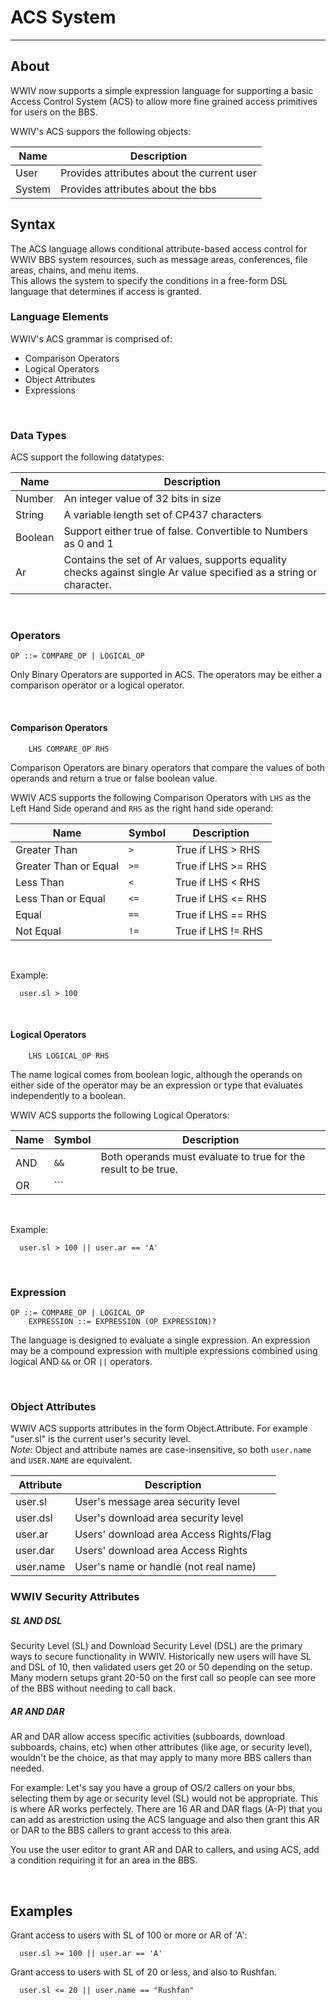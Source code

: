 # ACS System
***

## About

WWIV now supports a simple expression language for supporting 
a basic Access Control System (ACS) to allow more fine grained
access primitives for users on the BBS.

WWIV's ACS suppors the following objects:

| Name    | Description |
| ------- | ----------- |
| User    | Provides attributes about the current user
| System  | Provides attributes about the bbs


## Syntax

The ACS language allows conditional attribute-based access control for WWIV BBS system
resources, such as message areas, conferences, file areas, chains, and menu items.  
This allows the system to specify the conditions in a free-form DSL language that
determines if access is granted.

### Language Elements

WWIV's ACS grammar is comprised of:

* Comparison Operators
* Logical Operators
* Object Attributes
* Expressions 

<br/>

### Data Types

ACS support the following datatypes:


| Name    | Description |
| ------- | ----------- |
| Number  | An integer value of 32 bits in size |
| String  | A variable length set of CP437 characters |
| Boolean | Support either true of false. Convertible to Numbers as 0 and 1 |
| Ar      | Contains the set of Ar values, supports equality checks against single Ar value specified as a string or character. |

<br/>

### Operators
    OP ::= COMPARE_OP | LOGICAL_OP

Only Binary Operators are supported in ACS.  The operators may be either a comparison
operator or a logical operator.

<br/>

#### Comparison Operators
		LHS COMPARE_OP RHS


Comparison Operators are binary operators that compare the values of both operands and
return a true or false boolean value.

WWIV ACS supports the following Comparison Operators with ```LHS``` as the Left
Hand Side operand and ```RHS``` as the right hand side operand:

| Name                  | Symbol   | Description
| --------------------- | -------- | -----------
| Greater Than          | ```>```  | True if LHS > RHS
| Greater Than or Equal | ```>=``` | True if LHS >= RHS
| Less Than             | ```<```  | True if LHS < RHS
| Less Than or Equal    | ```<=``` | True if LHS <= RHS
| Equal                 | ```==``` | True if LHS == RHS
| Not Equal             | ```!=``` | True if LHS != RHS
 
 <br/>

Example:

      user.sl > 100

<br/>


#### Logical Operators
		LHS LOGICAL_OP RHS

The name logical comes from boolean logic, although the operands on either side of
the operator may be an expression or type that evaluates independently to a boolean.

WWIV ACS supports the following Logical Operators:

| Name | Symbol | Description
| ---- | ------ | -----------
|  AND | ```&&``` | Both operands must evaluate to true for the result to be true.
|  OR  | ```||``` | At least one operand must evaluate to true for the result to be true.

<br/>

Example:

      user.sl > 100 || user.ar == 'A'

<br/>

### Expression
    OP ::= COMPARE_OP | LOGICAL_OP
		EXPRESSION ::= EXPRESSION (OP EXPRESSION)?

The language is designed to evaluate a single expression.  An expression may be
a compound expression with multiple expressions combined using logical 
AND ```&&``` or OR ```||``` operators.

<br/>

### Object Attributes
WWIV ACS supports attributes in the form 
Object.Attribute. For example "user.sl" is the current user's security level.<br>
*Note:* Object and attribute names are case-insensitive, so 
both ```user.name``` and ```USER.NAME``` are equivalent.


| Attribute |  Description
| --------- | -----------
| user.sl   | User's message area security level
| user.dsl  | User's download area security level
| user.ar   | Users' download area Access Rights/Flag
| user.dar  | Users' download area Access Rights
| user.name | User's name or handle (not real name)

### WWIV Security Attributes

##### SL AND DSL

Security Level (SL) and Download Security Level (DSL) are the primary ways
to secure functionality in WWIV.  Historically new users will have  SL and DSL
of 10, then validated users get 20 or 50 depending on the setup. Many modern
setups grant 20-50 on the first call so people can see more of the BBS without
needing to call back.

##### AR AND DAR

AR and DAR allow access specific activities (subboards, download subboards,
chains, etc) when other attributes (like age, or security level), wouldn't
be the choice, as that may apply to many more BBS callers than needed.

For example:
Let's say you have a group of OS/2 callers on your bbs, selecting them by
age or security level (SL) would not be appropriate.  This is where 
AR works perfectely. There are 16 AR and DAR flags (A-P) that  you can add
as arestriction using the ACS language and also then grant this AR or DAR to 
the BBS callers to grant access to this area.

You use the user editor to grant AR and DAR to callers, and using ACS, add a
condition requiring it for an area in the BBS.

<br/>

## Examples

Grant access to  users with SL of 100 or more or AR of 'A':
      
      user.sl >= 100 || user.ar == 'A'

Grant access to users with SL of 20 or less, and also to Rushfan.
      
      user.sl <= 20 || user.name == "Rushfan"
